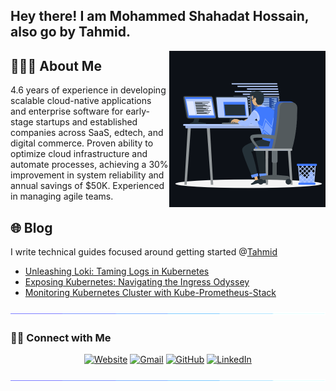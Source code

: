 ## Hey there! I am Mohammed Shahadat Hossain, also go by Tahmid.

<img align='right' src="coding.gif" width="250">


## 👨🏻‍💻 About Me

4.6 years of experience in developing scalable cloud-native applications and enterprise software for early-stage startups and established companies across SaaS, edtech, and digital commerce. Proven ability to optimize cloud infrastructure and automate processes, achieving a 30% improvement in system reliability and annual savings of $50K. Experienced in managing agile teams.

## 🌐 Blog

I write technical guides focused around getting started @[Tahmid](https://tahmid.org)

- [Unleashing Loki: Taming Logs in Kubernetes](https://tahmid.org/k8s/loki-log-explorer)
- [Exposing Kubernetes: Navigating the Ingress Odyssey](https://tahmid.org/k8s/ingress-nginx)
- [Monitoring Kubernetes Cluster with Kube-Prometheus-Stack](https://tahmid.org/k8s/kube-prom-stack)

<a href="https://www.youtube.com/watch?v=dQw4w9WgXcQ"><img src="colorbar.gif"></a>

### 🤝🏻 Connect with Me

<p align="center">
  	<a href="https://blog.tahmid.org"><img src="https://img.icons8.com/bubbles/50/000000/web.png" alt="Website"/></a>
	<a href="mailto:axel.tahmid@gmail.com"><img src="https://img.icons8.com/bubbles/50/000000/gmail.png" alt="Gmail"/></a>
	<a href="https://github.com/AxelTahmid"><img src="https://img.icons8.com/bubbles/50/000000/github.png" alt="GitHub"/></a>
	<a href="https://www.linkedin.com/in/axel-tahmid/"><img src="https://img.icons8.com/bubbles/50/000000/linkedin.png" alt="LinkedIn"/></a>
</p>

<a href="https://www.youtube.com/watch?v=dQw4w9WgXcQ"><img src="colorbar.gif"></a>
